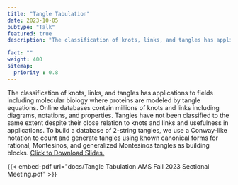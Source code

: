 ```yaml
---
title: "Tangle Tabulation"
date: 2023-10-05
pubtype: "Talk"
featured: true
description: "The classification of knots, links, and tangles has applications to fields including molecular biology where proteins are modeled by tangle equations. Online databases contain millions of knots and links including diagrams, notations, and properties. Tangles have not been classified to the same extent despite their close relation to knots and links and usefulness in applications. To build a database of 2-string tangles, we use a Conway-like notation to count and generate tangles using known canonical forms for rational, Montesinos, and generalized Montesinos tangles as building blocks."

fact: ""
weight: 400
sitemap:
  priority : 0.8
---
```

The classification of knots, links, and tangles has applications to fields including molecular biology where proteins are modeled by tangle equations. Online databases contain millions of knots and links including diagrams, notations, and properties. Tangles have not been classified to the same extent despite their close relation to knots and links and usefulness in applications. To build a database of 2-string tangles, we use a Conway-like notation to count and generate tangles using known canonical forms for rational, Montesinos, and generalized Montesinos tangles as building blocks. <a href="publications/Tangle Tabulation AMS Fall 2023 Sectional Meeting.pdf" download>Click to Download Slides.</a>

{{< embed-pdf url="docs/Tangle Tabulation AMS Fall 2023 Sectional Meeting.pdf" >}}
